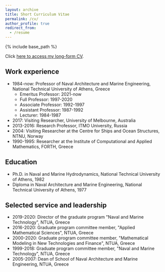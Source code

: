 ```yaml
---
layout: archive
title: Short Curriculum Vitae
permalink: /cv/
author_profile: true
redirect_from:
  - /resume
---
```



{% include base_path %}

Click <u><a href="documents/Gerassimos-Athanassoulis-CV-2023.pdf" target="_blank">here to access my long-form CV</a></u>.

## Work experience
* 1984-now: Professor of Naval Architecture and Marine Engineering, National Technical University of Athens, Greece
  * Emeritus Professor: 2021-now
  * Full Professor: 1997-2020
  * Associate Professor: 1992-1997
  * Assistant Professor: 1987-1992
  * Lecturer: 1984-1987
* 2017: Visiting Researcher, University of Melbourne, Australia
* 2013-2016: Research Professor, ITMO University, Russia
* 2004: Visiting Researcher at the Centre for Ships and Ocean Structures, NTNU, Norway
* 1990-1995: Researcher at the Institute of Computational and Applied Mathematics, FORTH, Greece

## Education
* Ph.D. in Naval and Marine Hydrodynamics, National Technical University of Athens, 1982
* Diploma in Naval Architecture and Marine Engineering, National Technical University of Athens, 1977

## Selected service and leadership
* 2019-2020: Director of the graduate program &quot;Naval and Marine Technology&quot;, NTUA, Greece 
* 2016-2020: Graduate program committee member, &quot;Applied Mathematical Sciences&quot;, NTUA, Greece 
* 2000-2020: Graduate program committee member, &quot;Mathematical Modeling in New Technologies and Finance&quot;, NTUA, Greece 
* 1999-2018: Graduate program committee member, &quot;Naval and Marine Technology&quot;, NTUA, Greece 
* 2005-2007: Dean of School of Naval Architecture and Marine Engineering, NTUA, Greece
